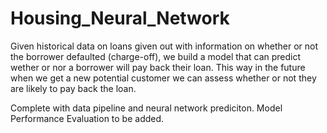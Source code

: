 # Housing_Neural_Network

Given historical data on loans given out with information on whether or not the borrower defaulted (charge-off), we build a model that can predict wether or nor a borrower will pay back their loan. This way in the future when we get a new potential customer we can assess whether or not they are likely to pay back the loan.

Complete with data pipeline and neural network prediciton. Model Performance Evaluation to be added. 
